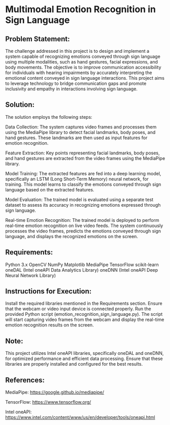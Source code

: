 # Multimodal Emotion Recognition in Sign Language

## Problem Statement:

The challenge addressed in this project is to design and implement a system capable of recognizing emotions conveyed through sign language using multiple modalities, such as hand gestures, facial expressions, and body movements. The objective is to improve communication accessibility for individuals with hearing impairments by accurately interpreting the emotional content conveyed in sign language interactions. This project aims to leverage technology to bridge communication gaps and promote inclusivity and empathy in interactions involving sign language.

## Solution:

The solution employs the following steps:

Data Collection: The system captures video frames and processes them using the MediaPipe library to detect facial landmarks, body poses, and hand gestures. These landmarks are then used as input features for emotion recognition.

Feature Extraction: Key points representing facial landmarks, body poses, and hand gestures are extracted from the video frames using the MediaPipe library.

Model Training: The extracted features are fed into a deep learning model, specifically an LSTM (Long Short-Term Memory) neural network, for training. This model learns to classify the emotions conveyed through sign language based on the extracted features.

Model Evaluation: The trained model is evaluated using a separate test dataset to assess its accuracy in recognizing emotions expressed through sign language.

Real-time Emotion Recognition: The trained model is deployed to perform real-time emotion recognition on live video feeds. The system continuously processes the video frames, predicts the emotions conveyed through sign language, and displays the recognized emotions on the screen.

## Requirements:

Python 3.x
OpenCV
NumPy
Matplotlib
MediaPipe
TensorFlow
scikit-learn
oneDAL (Intel oneAPI Data Analytics Library)
oneDNN (Intel oneAPI Deep Neural Network Library)

## Instructions for Execution:

Install the required libraries mentioned in the Requirements section.
Ensure that the webcam or video input device is connected properly.
Run the provided Python script (emotion_recognition_sign_language.py).
The script will start capturing video frames from the webcam and display the real-time emotion recognition results on the screen.

## Note:

This project utilizes Intel oneAPI libraries, specifically oneDAL and oneDNN, for optimized performance and efficient data processing. Ensure that these libraries are properly installed and configured for the best results.

## References:

MediaPipe: https://google.github.io/mediapipe/

TensorFlow: https://www.tensorflow.org/

Intel oneAPI: https://www.intel.com/content/www/us/en/developer/tools/oneapi.html

